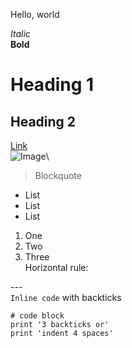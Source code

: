Hello, world

*Italic*\
**Bold**
# Heading 1
## Heading 2
[Link](https://www.google.com/url?sa=i&url=https%3A%2F%2Fen.wikipedia.org%2Fwiki%2FImage&psig=AOvVaw1cyyk-0Nh87iuMRBwGErZD&ust=1642215198130000&source=images&cd=vfe&ved=0CAsQjRxqFwoTCIDKtL6esPUCFQAAAAAdAAAAABAD)\
![Image](https://cdn.pixabay.com/photo/2015/04/23/22/00/tree-736885__480.jpg)\
> Blockquote
* List
* List
* List
1. One
2. Two
3. Three\
Horizontal rule:

---\
`Inline code` with backticks
```
# code block
print '3 backticks or'
print 'indent 4 spaces'
```
